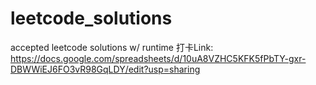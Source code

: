 # leetcode_solutions
accepted leetcode solutions w/ runtime
打卡Link: https://docs.google.com/spreadsheets/d/10uA8VZHC5KFK5fPbTY-gxr-DBWWiEJ6FO3vR98GqLDY/edit?usp=sharing